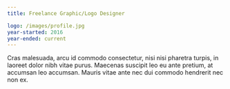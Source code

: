 ```yaml
---
title: Freelance Graphic/Logo Designer

logo: /images/profile.jpg
year-started: 2016
year-ended: current
---
```


Cras malesuada, arcu id commodo consectetur, nisi nisi pharetra turpis, in laoreet dolor nibh vitae purus. Maecenas suscipit leo eu ante pretium, at accumsan leo accumsan. Mauris vitae ante nec dui commodo hendrerit nec non ex.
